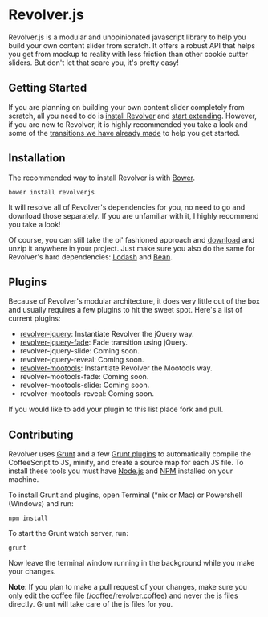 # Revolver.js

Revolver.js is a modular and unopinionated javascript library to help you build your own content slider from scratch. It offers a robust API that helps you get from mockup to reality with less friction than other cookie cutter sliders. But don't let that scare you, it's pretty easy!

## Getting Started

If you are planning on building your own content slider completely from scratch, all you need to do is [install Revolver](https://github.com/revolverjs/revolverjs#installation) and [start extending](http://revolverjs.com/docs.html#extending_revolver). However, if you are new to Revolver, it is highly recommended you take a look and some of the [transitions we have already made](http://revolverjs.com/examples.html) to help you get started.

## Installation

The recommended way to install Revolver is with [Bower](http://bower.io/).

```
bower install revolverjs
```

It will resolve all of Revolver's dependencies for you, no need to go and download those separately. If you are unfamiliar with it, I highly recommend you take a look!

Of course, you can still take the ol' fashioned approach and [download](https://github.com/revolverjs/revolverjs/archive/master.zip) and unzip it anywhere in your project. Just make sure you also do the same for Revolver's hard dependencies: [Lodash](http://lodash.com/) and [Bean](https://github.com/fat/bean).

## Plugins

Because of Revolver's modular architecture, it does very little out of the box and usually requires a few plugins to hit the sweet spot. Here's a list of current plugins:

* [revolver-jquery](https://github.com/revolverjs/revolver-jquery/tree/development): Instantiate Revolver the jQuery way.
* [revolver-jquery-fade](https://github.com/revolverjs/revolver-jquery-fade): Fade transition using jQuery.
* revolver-jquery-slide: Coming soon.
* revolver-jquery-reveal: Coming soon.
* [revolver-mootools](https://github.com/revolverjs/revolver-mootools/tree/development): Instantiate Revolver the Mootools way.
* revolver-mootools-fade: Coming soon.
* revolver-mootools-slide: Coming soon.
* revolver-mootools-reveal: Coming soon.

If you would like to add your plugin to this list place fork and pull.

## Contributing

Revolver uses [Grunt](http://gruntjs.com/) and a few [Grunt plugins](http://gruntjs.com/plugins) to automatically compile the CoffeeScript to JS, minify, and create a source map for each JS file. To install these tools you must have [Node.js](http://nodejs.org/) and [NPM](https://npmjs.org/) installed on your machine.

To install Grunt and plugins, open Terminal (*nix or Mac) or Powershell (Windows) and run:

```
npm install
```

To start the Grunt watch server, run:

```
grunt
```

Now leave the terminal window running in the background while you make your changes.

**Note**: If you plan to make a pull request of your changes, make sure you only edit the coffee file ([/coffee/revolver.coffee](https://github.com/revolverjs/revolverjs/blob/master/coffee/revolver.coffee)) and never the js files directly. Grunt will take care of the js files for you.
